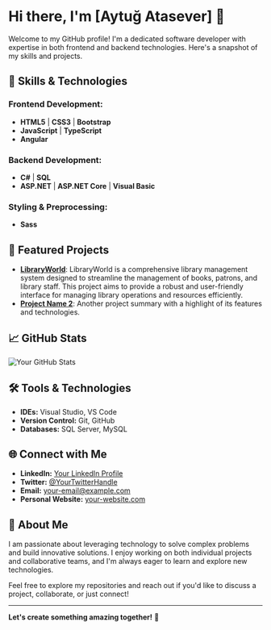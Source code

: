 # Hi there, I'm [Aytuğ Atasever] 👋

Welcome to my GitHub profile! I'm a dedicated software developer with expertise in both frontend and backend technologies. Here's a snapshot of my skills and projects.

## 🚀 Skills & Technologies

### **Frontend Development:**
- **HTML5** | **CSS3** | **Bootstrap**
- **JavaScript** | **TypeScript**
- **Angular**

### **Backend Development:**
- **C#** | **SQL**
- **ASP.NET** | **ASP.NET Core** | **Visual Basic**

### **Styling & Preprocessing:**
- **Sass**

## 🌟 Featured Projects

- **[LibraryWorld](#)**: LibraryWorld is a comprehensive library management system designed to streamline the management of books, patrons, and library staff. This project aims to provide a robust and user-friendly interface for managing library operations and resources efficiently.
- **[Project Name 2](#)**: Another project summary with a highlight of its features and technologies.

## 📈 GitHub Stats

![Your GitHub Stats](https://github-readme-stats.vercel.app/api?username=your-github-username&show_icons=true&count_private=true&hide_title=false&bg_color=0D1117&text_color=F9A828&icon_color=58A6FF&title_color=7F3C6C)

## 🛠️ Tools & Technologies

- **IDEs:** Visual Studio, VS Code
- **Version Control:** Git, GitHub
- **Databases:** SQL Server, MySQL

## 🌐 Connect with Me

- **LinkedIn:** [Your LinkedIn Profile](https://www.linkedin.com/in/your-profile)
- **Twitter:** [@YourTwitterHandle](https://twitter.com/YourTwitterHandle)
- **Email:** [your-email@example.com](mailto:your-email@example.com)
- **Personal Website:** [your-website.com](https://your-website.com)

## 💬 About Me

I am passionate about leveraging technology to solve complex problems and build innovative solutions. I enjoy working on both individual projects and collaborative teams, and I'm always eager to learn and explore new technologies.

Feel free to explore my repositories and reach out if you'd like to discuss a project, collaborate, or just connect!

---

**Let's create something amazing together!** 🌟


